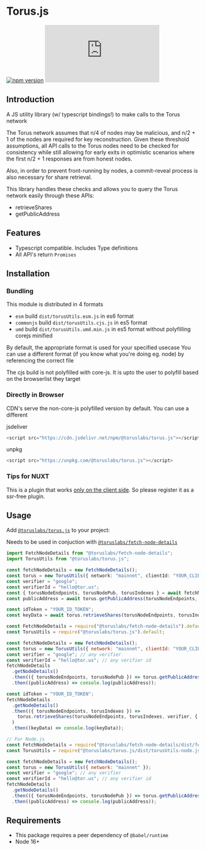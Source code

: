 # Torus.js

[![npm version](https://badge.fury.io/js/%40toruslabs%2Ftorus.js.svg)](https://badge.fury.io/js/%40toruslabs%2Ftorus.js)
![npm](https://img.shields.io/npm/dw/@toruslabs/torus.js)

## Introduction

A JS utility library (w/ typescript bindings!) to make calls to the Torus network

The Torus network assumes that n/4 of nodes may be malicious, and n/2 + 1 of the nodes are required
for key reconstruction. Given these threshold assumptions, all API calls to the Torus nodes need to be checked
for consistency while still allowing for early exits in optimistic scenarios where the first n/2 + 1 responses
are from honest nodes.

Also, in order to prevent front-running by nodes, a commit-reveal process is also necessary for share retrieval.

This library handles these checks and allows you to query the Torus network easily through these APIs:

- retrieveShares
- getPublicAddress

## Features

- Typescript compatible. Includes Type definitions
- All API's return `Promises`

## Installation

### Bundling

This module is distributed in 4 formats

- `esm` build `dist/torusUtils.esm.js` in es6 format
- `commonjs` build `dist/torusUtils.cjs.js` in es5 format
- `umd` build `dist/torusUtils.umd.min.js` in es5 format without polyfilling corejs minified

By default, the appropriate format is used for your specified usecase
You can use a different format (if you know what you're doing eg. node) by referencing the correct file

The cjs build is not polyfilled with core-js.
It is upto the user to polyfill based on the browserlist they target

### Directly in Browser

CDN's serve the non-core-js polyfilled version by default. You can use a different

jsdeliver

```js
<script src="https://cdn.jsdelivr.net/npm/@toruslabs/torus.js"></script>
```

unpkg

```js
<script src="https://unpkg.com/@toruslabs/torus.js"></script>
```

### Tips for NUXT

This is a plugin that works [only on the client side](https://nuxtjs.org/guide/plugins/#client-side-only). So please register it as a ssr-free plugin.

## Usage

Add [`@toruslabs/torus.js`](https://www.npmjs.com/package/@toruslabs/torus.js) to your project:

Needs to be used in conjuction with [`@toruslabs/fetch-node-details`](https://www.npmjs.com/package/@toruslabs/fetch-node-details)

```ts
import FetchNodeDetails from "@toruslabs/fetch-node-details";
import TorusUtils from "@toruslabs/torus.js";

const fetchNodeDetails = new FetchNodeDetails();
const torus = new TorusUtils({ network: "mainnet", clientId: "YOUR_CLIENT_ID" }); // get your Client ID from Web3Auth Dashboard
const verifier = "google";
const verifierId = "hello@tor.us";
const { torusNodeEndpoints, torusNodePub, torusIndexes } = await fetchNodeDetails.getNodeDetails();
const publicAddress = await torus.getPublicAddress(torusNodeEndpoints, torusNodePub, { verifier, verifierId });

const idToken = "YOUR_ID_TOKEN";
const keyData = await torus.retrieveShares(torusNodeEndpoints, torusIndexes, verifier, { verifier_id: verifierId }, idToken);
```

```js
const FetchNodeDetails = require("@toruslabs/fetch-node-details").default;
const TorusUtils = require("@toruslabs/torus.js").default;

const fetchNodeDetails = new FetchNodeDetails();
const torus = new TorusUtils({ network: "mainnet", clientId: "YOUR_CLIENT_ID" }); // get your Client ID from Web3Auth Dashboard
const verifier = "google"; // any verifier
const verifierId = "hello@tor.us"; // any verifier id
fetchNodeDetails
  .getNodeDetails()
  .then(({ torusNodeEndpoints, torusNodePub }) => torus.getPublicAddress(torusNodeEndpoints, torusNodePub, { verifier, verifierId }))
  .then((publicAddress) => console.log(publicAddress));

const idToken = "YOUR_ID_TOKEN";
fetchNodeDetails
  .getNodeDetails()
  .then(({ torusNodeEndpoints, torusIndexes }) =>
    torus.retrieveShares(torusNodeEndpoints, torusIndexes, verifier, { verifier_id: verifierId }, idToken)
  )
  .then((keyData) => console.log(keyData));
```

```js
// For Node.js
const FetchNodeDetails = require("@toruslabs/fetch-node-details/dist/fetchNodeDetails-node.js").default;
const TorusUtils = require("@toruslabs/torus.js/dist/torusUtils-node.js").default;

const fetchNodeDetails = new FetchNodeDetails();
const torus = new TorusUtils({ network: "mainnet" });
const verifier = "google"; // any verifier
const verifierId = "hello@tor.us"; // any verifier id
fetchNodeDetails
  .getNodeDetails()
  .then(({ torusNodeEndpoints, torusNodePub }) => torus.getPublicAddress(torusNodeEndpoints, torusNodePub, { verifier, verifierId }))
  .then((publicAddress) => console.log(publicAddress));
```

## Requirements

- This package requires a peer dependency of `@babel/runtime`
- Node 16+
